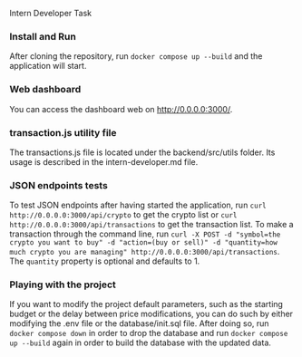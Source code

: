 Intern Developer Task

### Install and Run

After cloning the repository, run `docker compose up --build` and the application will start. 

### Web dashboard

You can access the dashboard web on http://0.0.0.0:3000/.

### transaction.js utility file

The transactions.js file is located under the backend/src/utils folder. Its usage is described in the intern-developer.md file. 

### JSON endpoints tests

To test JSON endpoints after having started the application, run `curl http://0.0.0.0:3000/api/crypto` to get the crypto list or `curl http://0.0.0.0:3000/api/transactions` to get the transaction list. 
To make a transaction through the command line, run `curl -X POST -d "symbol=the crypto you want to buy" -d "action=(buy or sell)" -d "quantity=how much crypto you are managing" http://0.0.0.0:3000/api/transactions`. The `quantity` property is optional and defaults to 1.  

### Playing with the project

If you want to modify the project default parameters, such as the starting budget or the delay between price modifications, you can do such by either modifying the .env file or the database/init.sql file. 
After doing so, run `docker compose down` in order to drop the database and run `docker compose up --build` again in order to build the database with the updated data. 